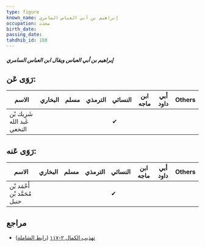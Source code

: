 ```yaml
---
type: figure
known_name: إبراهيم بن أبي العباس السامري
occupation: محدث
birth_date:
passing_date:
tahdhib_id: 188
---
```

##### إبراهيم بن أبي العباس ويقال ابن العباس السامري

## رَوَى عَن:
| الاسم                       | البخاري | مسلم | الترمذي | النسائي | ابن ماجه | أبي داود | Others |
| --------------------------- | ------- | ---- | ------- | ------- | -------- | -------- | ------ |
| شَرِيك بْن عَبد الله النخعي |         |      |         | ✔       |          |          |        |
## رَوَى عَنه:
| الاسم                         | البخاري | مسلم | الترمذي | النسائي | ابن ماجه | أبي داود | Others |
| ----------------------------- | ------- | ---- | ------- | ------- | -------- | -------- | ------ |
| أَحْمَد بْن مُحَمَّد بْن حنبل |         |      |         | ✔       |          |          |        |
## مراجع
- [تهذيب الكمال ٢-١١٧](obsidian://open?vault=Tahdhib-al-Kamal&file=Figures/١٨٨-إبراهيم%20بن%20أبي%20العباس%20ويقال%20ابن%20العباس%20السامري) ([رابط الشاملة](https://shamela.ws/book/3722/598))